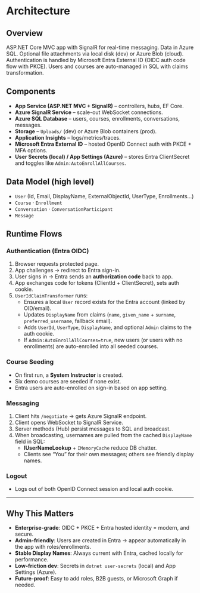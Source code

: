 # Architecture

## Overview
ASP.NET Core MVC app with SignalR for real-time messaging. Data in Azure SQL. Optional file attachments via local disk (dev) or Azure Blob (cloud). Authentication is handled by Microsoft Entra External ID (OIDC auth code flow with PKCE). Users and courses are auto-managed in SQL with claims transformation.

## Components
- **App Service (ASP.NET MVC + SignalR)** – controllers, hubs, EF Core.
- **Azure SignalR Service** – scale-out WebSocket connections.
- **Azure SQL Database** – users, courses, enrollments, conversations, messages.
- **Storage** – `Uploads/` (dev) or Azure Blob containers (prod).
- **Application Insights** – logs/metrics/traces.
- **Microsoft Entra External ID** – hosted OpenID Connect auth with PKCE + MFA options.
- **User Secrets (local) / App Settings (Azure)** – stores Entra ClientSecret and toggles like `Admin:AutoEnrollAllCourses`.

## Data Model (high level)
- `User` (Id, Email, DisplayName, ExternalObjectId, UserType, Enrollments…)
- `Course` · `Enrollment`
- `Conversation` · `ConversationParticipant`
- `Message`

## Runtime Flows
### Authentication (Entra OIDC)
1. Browser requests protected page.
2. App challenges → redirect to Entra sign-in.
3. User signs in → Entra sends an **authorization code** back to app.
4. App exchanges code for tokens (ClientId + ClientSecret), sets auth cookie.
5. `UserIdClaimTransformer` runs:
   - Ensures a local `User` record exists for the Entra account (linked by OID/email).
   - Updates `DisplayName` from claims (`name`, `given_name` + `surname`, `preferred_username`, fallback email).
   - Adds `UserId`, `UserType`, `DisplayName`, and optional `Admin` claims to the auth cookie.
   - If `Admin:AutoEnrollAllCourses=true`, new users (or users with no enrollments) are auto-enrolled into all seeded courses.

### Course Seeding
- On first run, a **System Instructor** is created.
- Six demo courses are seeded if none exist.
- Entra users are auto-enrolled on sign-in based on app setting.

### Messaging
1. Client hits `/negotiate` → gets Azure SignalR endpoint.
2. Client opens WebSocket to SignalR Service.
3. Server methods (Hub) persist messages to SQL and broadcast.
4. When broadcasting, usernames are pulled from the cached `DisplayName` field in SQL:
   - **IUserNameLookup** + `IMemoryCache` reduce DB chatter.
   - Clients see “You” for their own messages; others see friendly display names.

### Logout
- Logs out of both OpenID Connect session and local auth cookie.

---

## Why This Matters
- **Enterprise-grade**: OIDC + PKCE + Entra hosted identity = modern, and secure.
- **Admin-friendly**: Users are created in Entra → appear automatically in the app with roles/enrollments.
- **Stable Display Names**: Always current with Entra, cached locally for performance.
- **Low-friction dev**: Secrets in `dotnet user-secrets` (local) and App Settings (Azure).
- **Future-proof**: Easy to add roles, B2B guests, or Microsoft Graph if needed.
